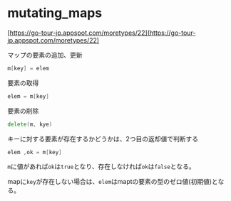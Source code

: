 # mutating_maps

[https://go-tour-jp.appspot.com/moretypes/22](https://go-tour-jp.appspot.com/moretypes/22)

マップの要素の追加、更新

```go
m[key] = elem
```

要素の取得

```go
elem = m[key]
```

要素の削除

```go
delete(m, kye)
```

キーに対する要素が存在するかどうかは、2つ目の返却値で判断する

```go
elem ,ok = m[key]
```

`m`に値があれば`ok`は`true`となり、存在しなければ`ok`は`false`となる。

mapに`key`が存在しない場合は、`elem`はmaptの要素の型のゼロ値(初期値)となる。
